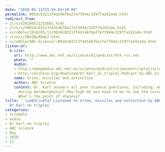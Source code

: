 ```yaml
---
date: "2018-05-11T21:56:02+10:00"
permalink: 002dc83213f4d1467be27e73944c329ffa242a4a.html
redirect_from:
- sl/n/d20180511215602.html
- sl/n/s/h002dc83213f4d1467be27e73944c329ffa242a4a.html
- scrobble/2018/05/11/002dc83213f4d1467be27e73944c329ffa242a4a.html
- sl/n/s/ZNVZBy0Q4G7.html
- scrobble/ABC-Science//002dc83213f4d1467be27e73944c329ffa242a4a.html
listen-of:
  h-cite:
    url: http://www.abc.net.au/science/k2/podcast/drk_rss.xml
    photo: ""
    audio:
    - http://mpegmedia.abc.net.au/science/podcast/scienceontriplej/scienceontriplej20180419.mp3
    - http://archive.org/download/Dr_Karl_on_triplej-Podcast-by-ABC_Science/Urine_missiles_and_extinction.mp3
    name: Urine, missiles and extinction
    author: ABC Science
    content: Dr. Karl answers all your science questions, including; what happens
      during metamorphosis? How high do you have to be to see the curve of the Earth?
      What's the point of shyness?
title: ' \ud83c\udfa7 Listened to Urine, missiles and extinction by ABC Science From
  Dr Karl on triplej'
categories:
- scrobble
- audio
- Dr Karl on triplej
- ABC Science
- May
- 2018
- 11
---
```

